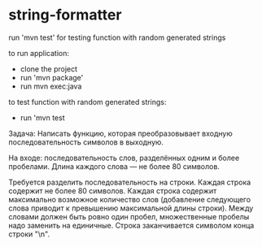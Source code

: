 # string-formatter

run 'mvn test' for testing function with random generated strings 

to run application:
 - clone the project 
 - run 'mvn package'
 - run mvn exec:java
 
 to test function with random generated strings: 
 - run 'mvn test 
 
 
Задача:
Написать функцию, которая преобразовывает входную последовательность символов в выходную.

На входе: последовательность слов, разделённых одним и более пробелами. Длина каждого слова — не более 80 символов. 

Требуется разделить последовательность на строки. 
Каждая строка содержит не более 80 символов. 
Каждая строка содержит максимально возможное количество слов (добавление следующего слова приводит к превышению максимальной длины строки).
Между словами должен быть ровно один пробел, множественные пробелы надо заменить на единичные.
Строка заканчивается символом конца строки "\n".

